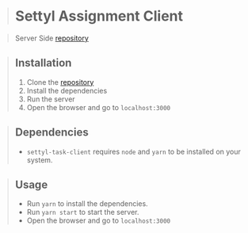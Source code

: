 > # Settyl Assignment Client

> Server Side [repository](https://github.com/kiron0/settyl-task-server)

> ## Installation
>
> 1. Clone the [repository](https://github.com/kiron0/settyl-task-client)
> 2. Install the dependencies
> 3. Run the server
> 4. Open the browser and go to `localhost:3000`

> ## Dependencies
>
> - `settyl-task-client` requires `node` and `yarn` to be installed on your system.

> ## Usage
>
> - Run `yarn` to install the dependencies.
> - Run `yarn start` to start the server.
> - Open the browser and go to `localhost:3000`
